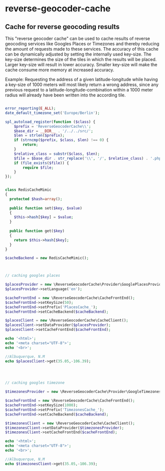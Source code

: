 reverse-geocoder-cache
======================

Cache for reverse geocoding results
-----------------------------------

This "reverse geocoder cache" can be used to cache results of reverse geocoding services like Googles Places or Timezones and thereby reducing the amount of requests made to these services. The accuracy of this cache can be dynamically adjusted by setting the internally used key-size. The key-size determines the size of the tiles in which the results will be placed. Larger key-size will result in lower accuracy. Smaller key-size will make the cache consume more memory at increased accuracy.

Example: Requesting the address of a given latitude-longitude while having a key-size of 1000 meters will most likely return a wrong address, since any previous request to a latitude-longitude-combination within a 1000 meter radius will already have been written into the according tile.


```php

error_reporting(E_ALL);
date_default_timezone_set('Europe/Berlin');

spl_autoload_register(function ($class) {
    $prefix = 'ReverseGeocoderCache\\';
    $base_dir = __DIR__ . '/../../src/';
    $len = strlen($prefix);
    if (strncmp($prefix, $class, $len) !== 0) {
        return;
    }
    $relative_class = substr($class, $len);
    $file = $base_dir . str_replace('\\', '/', $relative_class) . '.php';
    if (file_exists($file)) {
        require $file;
    }
});


class RedisCacheMimic
{
  protected $hash=array();
  
  public function set($key, $value)
  {
    $this->hash[$key] = $value;  
  }
  
  public function get($key)
  {
    return $this->hash[$key];
  }
}

$cacheBackend = new RedisCacheMimic();



// caching googles places

$placesProvider = new \ReverseGeocoderCache\Provider\GooglePlacesProvider();
$placesProvider->setLanguage('en');

$cacheFrontEnd = new \ReverseGeocoderCache\CacheFrontEnd();
$cacheFrontEnd->setKeySize(50);
$cacheFrontEnd->setPrefix('PlacesCache_');
$cacheFrontEnd->setCacheBackend($cacheBackend);

$placesClient = new \ReverseGeocoderCache\CacheClient();
$placesClient->setDataProvider($placesProvider);
$placesClient->setCacheFrontEnd($cacheFrontEnd);

echo '<html>';
echo '<meta charset="UTF-8">';
echo '<br>';

//Albuquerque, N.M
echo $placesClient->get(35.05,-106.39);




// caching googles timezone

$timezonesProvider = new \ReverseGeocoderCache\Provider\GoogleTimezonesProvider();

$cacheFrontEnd = new \ReverseGeocoderCache\CacheFrontEnd();
$cacheFrontEnd->setKeySize(1000);
$cacheFrontEnd->setPrefix('TimezonesCache_');
$cacheFrontEnd->setCacheBackend($cacheBackend);

$timezonesClient = new \ReverseGeocoderCache\CacheClient();
$timezonesClient->setDataProvider($timezonesProvider);
$timezonesClient->setCacheFrontEnd($cacheFrontEnd);

echo '<html>';
echo '<meta charset="UTF-8">';
echo '<br>';

//Albuquerque, N.M
echo $timezonesClient->get(35.05,-106.39);





```
